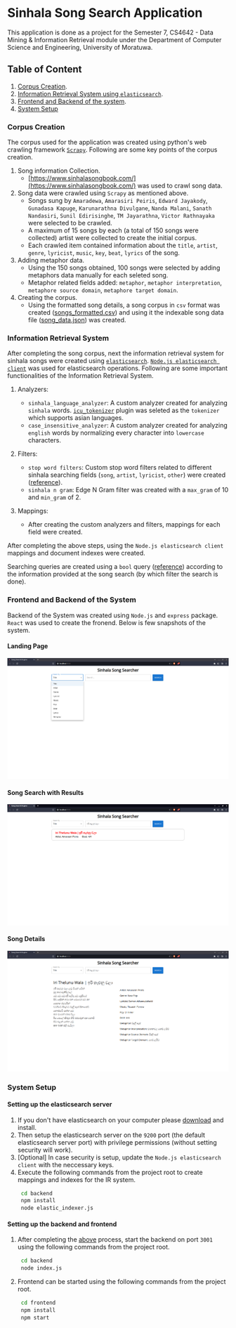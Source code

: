# Sinhala Song Search Application

This application is done as a project for the Semester 7, CS4642 - Data Mining & Information Retrieval module under the Department of Computer Science and Engineering, University of Moratuwa.

## Table of Content

1. [Corpus Creation](#corpus-creation).
2. [Information Retrieval System using `elasticsearch`](#information-retrieval-system).
3. [Frontend and Backend of the system](#frontend-and-backend-of-the-system).
4. [System Setup](#system-setup)

### Corpus Creation

The corpus used for the application was created using python's web crawling framework [`Scrapy`](https://scrapy.org/). Following are some key points of the corpus creation.

1. Song information Collection.
   - [https://www.sinhalasongbook.com/](https://www.sinhalasongbook.com/) was used to crawl song data.
2. Song data were crawled using `Scrapy` as mentioned above.
   - Songs sung by `Amaradewa`, `Amarasiri Peiris`, `Edward Jayakody`, `Gunadasa Kapuge`, `Karunarathna Divulgane`, `Nanda Malani`, `Sanath Nandasiri`, `Sunil Edirisinghe`, `TM Jayarathna`, `Victor Rathnayaka` were selected to be crawled.
   - A maximum of 15 songs by each (a total of 150 songs were collected) artist were collected to create the initial corpus.
   - Each crawled item contained information about the `title`, `artist`, `genre`, `lyricist`, `music`, `key`, `beat`, `lyrics` of the song.
3. Adding metaphor data.
   - Using the 150 songs obtained, 100 songs were selected by adding metaphors data manually for each seleted song.
   - Metaphor related fields added: `metaphor`, `metaphor interpretation`, `metaphore source domain`, `metaphore target domain`.
4. Creating the corpus.
   - Using the formatted song details, a song corpus in `csv` format was created ([songs_formatted.csv](outputs/corpus/songs_formatted.csv)) and using it the indexable song data file ([song_data.json](elasticsearch/song_data.json)) was created.

### Information Retrieval System

After completing the song corpus, next the information retrieval system for sinhala songs were created using [`elasticsearch`](https://www.elastic.co/). [`Node.js elasticsearch client`](https://www.npmjs.com/package/@elastic/elasticsearch) was used for elasticsearch operations. Following are some important functionalities of the Information Retrieval System.

1. Analyzers:

   - `sinhala_language_analyzer`: A custom analyzer created for analyzing `sinhala` words. [`icu_tokenizer`](https://www.elastic.co/guide/en/elasticsearch/plugins/current/analysis-icu-tokenizer.html) plugin was seleted as the `tokenizer` which supports asian languages.
   - `case_insensitive_analyzer`: A custom analyzer created for analyzing `english` words by normalizing every character into `lowercase` characters.

2. Filters:

   - `stop word filters`: Custom stop word filters related to different sinhala searching fields (`song`, `artist`, `lyricist`, `other`) were created ([reference](backend/elastic_indexer.js)).
   - `sinhala n gram`: Edge N Gram filter was created with a `max_gram` of 10 and `min_gram` of 2.

3. Mappings:
   - After creating the custom analyzers and filters, mappings for each field were created.

After completing the above steps, using the `Node.js elasticsearch client` mappings and document indexes were created.

Searching queries are created using a `bool` query ([reference](backend/index.js)) according to the information provided at the song search (by which filter the search is done).

### Frontend and Backend of the System

Backend of the System was created using `Node.js` and `express` package. `React` was used to create the fronend. Below is few snapshots of the system.

#### Landing Page

![Landing Page](resources/img1.png)

#### Song Search with Results

![Song Search with Results](resources/img2.png)

#### Song Details

![Song Details](resources/img3.png)

### System Setup

#### Setting up the elasticsearch server

1. If you don't have elasticsearch on your computer please [download](https://www.elastic.co/downloads/elasticsearch) and install.
2. Then setup the elasticsearch server on the `9200` port (the default elasticsearch server port) with privilege permissions (without setting security will work).
3. [Optional] In case security is setup, update the `Node.js elasticsearch client` with the neccessary keys.
4. Execute the following commands from the project root to create mappings and indexes for the IR system.
   ```bash
    cd backend
    npm install
    node elastic_indexer.js
   ```

#### Setting up the backend and frontend

1. After completing the [above](#setting-up-the-elasticsearch-server) process, start the backend on port `3001` using the following commands from the project root.
   ```bash
    cd backend
    node index.js
   ```
2. Frontend can be started using the following commands from the project root.
   ```bash
    cd frontend
    npm install
    npm start
   ```
